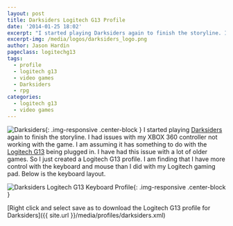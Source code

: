 ```yaml
---
layout: post
title: Darksiders Logitech G13 Profile
date: '2014-01-25 18:02'
excerpt: "I started playing Darksiders again to finish the storyline. I had issues with my XBOX 360 controller not working with the game. So I created a Logitech G13 profile for the game."
excerpt-img: /media/logos/darksiders_logo.png
author: Jason Hardin
pageclass: logitechg13
tags:
  - profile
  - logitech g13
  - video games
  - Darksiders
  - rpg
categories:
  - logitech g13
  - video games
---
```


![Darksiders]({{site.url}}/media/logo/darksiders_logo.png){: .img-responsive  .center-block }
I started playing [Darksiders](http://community.darksiders.com/forum/viewboard) again to finish the storyline. I had issues with my XBOX 360 controller not working with the game. I am assuming it has something to do with the [Logitech G13](http://gaming.logitech.com/en-us/product/g13-advanced-gameboard) being plugged in. I have had this issue with a lot of older games. So I just created a Logitech G13 profile. I am finding that I have more control with the keyboard and mouse than I did with my Logitech gaming pad. Below is the keyboard layout.

![Darksiders Logitech G13 Keyboard Profile]({{site.url}}/media/profiles/darksiders_keyboard_layout.png){: .img-responsive  .center-block }

[Right click and select save as to download the Logitech G13 profile for Darksiders]({{ site.url }}/media/profiles/darksiders.xml)
